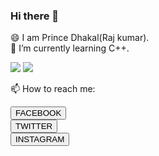 ### Hi there 👋
😄 I am Prince Dhakal(Raj kumar).<br>
🌱 I’m currently learning C++.


<!-- <img src="https://github-readme-stats.vercel.app/api?username=Raj5585&&show_icons=true&title_color=ffffff&icon_color=bb2acf&text_color=daf7dc&bg_color=151515"> -->

<img src="https://github-readme-stats.vercel.app/api?username=Raj5585&count_private=true&show_icons=true&theme=radical">
<img src="https://github-readme-stats.vercel.app/api/top-langs/?username=Raj5585&show_icons=true&theme=radical">

📫 How to reach me: 
<div>
 <a href="https://www.facebook.com/rajkumar.dhakal.9210/">
    <button>FACEBOOK</button>
  </a>
  </div>
<div>
 <a href="https://twitter.com/RajDhak74697654?s=07">
    <button>TWITTER</button>
  </a>
  </div>
  
  <div>
 <a href="https://www.instagram.com/prince_dhakal12/">
    <button>INSTAGRAM</button>
  </a>
  </div>
  

<!--
**Raj5585/Raj5585** is a ✨ _special_ ✨ repository because its `README.md` (this file) appears on your GitHub profile.

Here are some ideas to get you started:

- 🔭 I’m currently working on ...
- 🌱 I’m currently learning ...
- 👯 I’m looking to collaborate on ...
- 🤔 I’m looking for help with ...
- 💬 Ask me about ...
- 📫 How to reach me: ...
- 😄 Pronouns: ...
- ⚡ Fun fact: ...
-->
